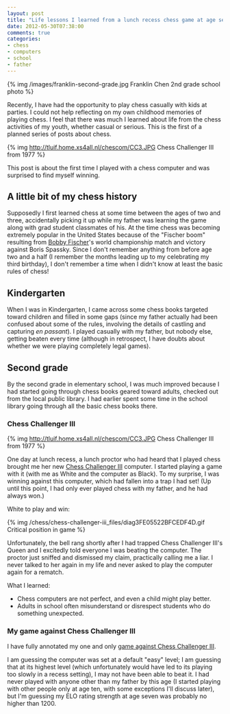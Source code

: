```yaml
---
layout: post
title: "Life lessons I learned from a lunch recess chess game at age seven"
date: 2012-05-30T07:38:00
comments: true
categories:
- chess
- computers
- school
- father
---
```

{% img /images/franklin-second-grade.jpg Franklin Chen 2nd grade school photo %}

Recently, I have had the opportunity to play chess casually with kids at parties. I could not help reflecting on my own childhood memories of playing chess. I feel that there was much I learned about life from the chess activities of my youth, whether casual or serious. This is the first of a planned series of posts about chess.

{% img http://tluif.home.xs4all.nl/chescom/CC3.JPG Chess Challenger III from 1977 %}

This post is about the first time I played with a chess computer and was surprised to find myself winning.

<!--more-->

## A little bit of my chess history

Supposedly I first learned chess at some time between the ages of two and three, accidentally picking it up while my father was learning the game along with grad student classmates of his. At the time chess was becoming extremely popular in the United States because of the "Fischer boom" resulting from [Bobby Fischer](http://en.wikipedia.org/wiki/Bobby_Fischer)'s world championship match and victory against Boris Spassky. Since I don't remember anything from before age two and a half (I remember the months leading up to my celebrating my third birthday), I don't remember a time when I didn't know at least the basic rules of chess!

## Kindergarten

When I was in Kindergarten, I came across some chess books targeted toward children and filled in some gaps (since my father actually had been confused about some of the rules, involving the details of castling and capturing *en passant*). I played casually with my father, but nobody else, getting beaten every time (although in retrospect, I have doubts about whether we were playing completely legal games).

## Second grade

By the second grade in elementary school, I was much improved because I had started going through chess books geared toward adults, checked out from the local public library. I had earlier spent some time in the school library going through all the basic chess books there.

### Chess Challenger III

{% img http://tluif.home.xs4all.nl/chescom/CC3.JPG Chess Challenger III from 1977 %}

One day at lunch recess, a lunch proctor who had heard that I played chess brought me her new [Chess Challenger III](http://tluif.home.xs4all.nl/chescom/EngCc3.html) computer. I started playing a game with it (with me as White and the computer as Black). To my surprise, I was winning against this computer, which had fallen into a trap I had set! (Up until this point, I had only ever played chess with my father, and he had always won.)

White to play and win:

{% img /chess/chess-challenger-iii_files/diag3FE05522BFCEDF4D.gif Critical position in game %}

Unfortunately, the bell rang shortly after I had trapped Chess Challenger III's Queen and I excitedly told everyone I was beating the computer. The proctor just sniffed and dismissed my claim, practically calling me a liar. I never talked to her again in my life and never asked to play the computer again for a rematch.

What I learned:

- Chess computers are not perfect, and even a child might play better.
- Adults in school often misunderstand or disrespect students who do something unexpected.

### My game against Chess Challenger III

I have fully annotated my one and only [game against Chess Challenger III](/chess/chess-challenger-iii.htm).

I am guessing the computer was set at a default "easy" level; I am guessing that at its highest level (which unfortunately would have led to its playing too slowly in a recess setting), I may not have been able to beat it. I had never played with anyone other than my father by this age (I started playing with other people only at age ten, with some exceptions I'll discuss later), but I'm guessing my ELO rating strength at age seven was probably no higher than 1200.
